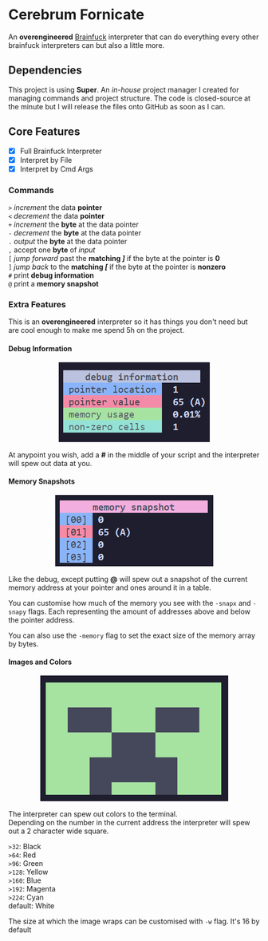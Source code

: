 # Cerebrum Fornicate

An **overengineered** [Brainfuck](https://en.wikipedia.org/wiki/Brainfuck) interpreter that can do everything every other brainfuck interpreters can but also a little more.

## Dependencies
This project is using **Super**. An *in-house* project manager I created for managing commands and project structure. The code is closed-source at the minute but I will release the files onto GitHub as soon as I can.

## Core Features
- [x] Full Brainfuck Interpreter
- [x] Interpret by File
- [x] Interpret by Cmd Args

### Commands
`>` *increment* the data **pointer** <br>
`<` *decrement* the data **pointer** <br>
`+` *increment* the **byte** at the data pointer <br>
`-` *decrement* the **byte** at the data pointer <br>
`.` *output* the **byte** at the data pointer <br>
`,` accept one **byte** of *input* <br>
`[` *jump forward* past the **matching *]*** if the byte at the pointer is **0** <br>
`]` *jump back* to the **matching *[*** if the byte at the pointer is **nonzero** <br>
`#` print **debug information** <br>
`@` print a **memory snapshot** <br>

### Extra Features
This is an **overengineered** interpreter so it has things you don't need but are cool enough to make me spend 5h on the project.

#### Debug Information
<div align="center">
    <img src="./static/debug.png"/>
</div>

At anypoint you wish, add a **#** in the middle of your script and the interpreter will spew out data at you.

#### Memory Snapshots
<div align="center">
    <img src="./static/snapshot.png"/>
</div>

Like the debug, except putting **@** will spew out a snapshot of the current memory address at your pointer and ones around it in a table.

You can customise how much of the memory you see with the `-snapx` and `-snapy` flags. Each representing the amount of addresses above and below the pointer address.

You can also use the `-memory` flag to set the exact size of the memory array by bytes.

#### Images and Colors
<div align="center">
    <img src="./static/creepa.png"/>
</div>

The interpreter can spew out colors to the terminal. <br>
Depending on the number in the current address the interpreter will spew out a 2 character wide square.

`>32`:   Black <br>
`>64`:   Red <br>
`>96`:   Green <br>
`>128`:  Yellow <br>
`>160`:  Blue <br>
`>192`:  Magenta <br>
`>224`:  Cyan <br>
default: White <br>

The size at which the image wraps can be customised with `-w` flag. It's 16 by default